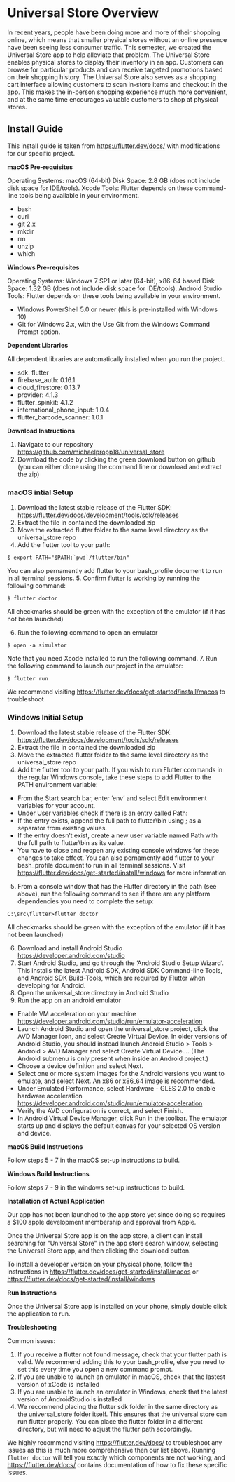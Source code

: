 # Universal Store Overview

In recent years, people have been doing more and more of their shopping online, which means that smaller physical stores without an online presence have been seeing less consumer traffic. This semester, we created the Universal Store app to help alleviate that problem. The Universal Store enables physical stores to display their inventory in an app. Customers can browse for particular products and can receive targeted promotions based on their shopping history. The Universal Store also serves as a shopping cart interface allowing customers to scan in-store items and checkout in the app. This makes the in-person shopping experience much more convenient, and at the same time encourages valuable customers to shop at physical stores.

## Install Guide

This install guide is taken from https://flutter.dev/docs/ with modifications for our specific project.

**macOS Pre-requisites**

Operating Systems: macOS (64-bit)
Disk Space: 2.8 GB (does not include disk space for IDE/tools).
Xcode
Tools: Flutter depends on these command-line tools being available in your environment.
- bash
- curl
- git 2.x
- mkdir
- rm
- unzip
- which

**Windows Pre-requisites**

Operating Systems: Windows 7 SP1 or later (64-bit), x86-64 based
Disk Space: 1.32 GB (does not include disk space for IDE/tools).
Android Studio
Tools: Flutter depends on these tools being available in your environment.
- Windows PowerShell 5.0 or newer (this is pre-installed with Windows 10)
- Git for Windows 2.x, with the Use Git from the Windows Command Prompt option.


**Dependent Libraries**

All dependent libraries are automatically installed when you run the project. 
- sdk: flutter
- firebase_auth: 0.16.1
- cloud_firestore: 0.13.7
- provider: 4.1.3
- flutter_spinkit: 4.1.2
- international_phone_input: 1.0.4
- flutter_barcode_scanner: 1.0.1

**Download Instructions**

1. Navigate to our repository https://github.com/michaelpropp18/universal_store
2. Download the code by clicking the green download button on github (you can either clone using the command line or download and extract the zip)

### macOS intial Setup

1. Download the latest stable release of the Flutter SDK: https://flutter.dev/docs/development/tools/sdk/releases
2. Extract the file in contained the downloaded zip
3. Move the extracted flutter folder to the same level directory as the universal_store repo
4. Add the flutter tool to your path:
```
$ export PATH="$PATH:`pwd`/flutter/bin"
```
You can also pernamently add flutter to your bash_profile document to run in all terminal sessions. 
5. Confirm flutter is working by running the following command:
```
$ flutter doctor
```
All checkmarks should be green with the exception of the emulator (if it has not been launched)

6. Run the following command to open an emulator
```
$ open -a simulator
```
Note that you need Xcode installed to run the following command.
7. Run the following command to launch our project in the emulator:
```
$ flutter run
```
We recommend visiting https://flutter.dev/docs/get-started/install/macos to troubleshoot



### Windows Initial Setup

1. Download the latest stable release of the Flutter SDK: https://flutter.dev/docs/development/tools/sdk/releases
2. Extract the file in contained the downloaded zip
3. Move the extracted flutter folder to the same level directory as the universal_store repo
4. Add the flutter tool to your path. If you wish to run Flutter commands in the regular Windows console, take these steps to add Flutter to the PATH environment variable:

- From the Start search bar, enter ‘env’ and select Edit environment variables for your account.
- Under User variables check if there is an entry called Path:
- If the entry exists, append the full path to flutter\bin using ; as a separator from existing values.
- If the entry doesn’t exist, create a new user variable named Path with the full path to flutter\bin as its value.
- You have to close and reopen any existing console windows for these changes to take effect.
You can also pernamently add flutter to your bash_profile document to run in all terminal sessions. Visit https://flutter.dev/docs/get-started/install/windows for more information
5. From a console window that has the Flutter directory in the path (see above), run the following command to see if there are any platform dependencies you need to complete the setup:
```
C:\src\flutter>flutter doctor
```
All checkmarks should be green with the exception of the emulator (if it has not been launched)

6. Download and install Android Studio https://developer.android.com/studio
7. Start Android Studio, and go through the ‘Android Studio Setup Wizard’. This installs the latest Android SDK, Android SDK Command-line Tools, and Android SDK Build-Tools, which are required by Flutter when developing for Android.
8. Open the universal_store directory in Android Studio
9. Run the app on an android emulator
- Enable VM acceleration on your machine https://developer.android.com/studio/run/emulator-acceleration
- Launch Android Studio and open the universal_store project, click the AVD Manager icon, and select Create Virtual Device. In older versions of Android Studio, you should instead launch Android Studio > Tools > Android > AVD Manager and select Create Virtual Device…. (The Android submenu is only present when inside an Android project.)
- Choose a device definition and select Next.
- Select one or more system images for the Android versions you want to emulate, and select Next. An x86 or x86_64 image is recommended.
- Under Emulated Performance, select Hardware - GLES 2.0 to enable hardware acceleration https://developer.android.com/studio/run/emulator-acceleration
- Verify the AVD configuration is correct, and select Finish.
- In Android Virtual Device Manager, click Run in the toolbar. The emulator starts up and displays the default canvas for your selected OS version and device.

**macOS Build Instructions**

Follow steps 5 - 7 in the macOS set-up instructions to build.

**Windows Build Instructions**

Follow steps 7 - 9 in the windows set-up instructions to build. 

**Installation of Actual Application**

Our app has not been launched to the app store yet since doing so requires a $100 apple development membership and approval from Apple. 

Once the Universal Store app is on the app store, a client can install searching for "Universal Store" in the app store search window, selecting the Universal Store app, and then clicking the download button. 

To install a developer version on your physical phone, follow the instructions in https://flutter.dev/docs/get-started/install/macos or https://flutter.dev/docs/get-started/install/windows

**Run Instructions**

Once the Universal Store app is installed on your phone, simply double click the application to run. 

**Troubleshooting**

Common issues:

1. If you receive a flutter not found message, check that your flutter path is valid. We recommend adding this to your bash_profile, else you need to set this every time you open a new command prompt.
2. If you are unable to launch an emulator in macOS, check that the lastest version of xCode is installed
3. If you are unable to launch an emulator in Windows, check that the latest version of AndroidStudio is installed
4. We recommend placing the flutter sdk folder in the same directory as the universal_store folder itself. This ensures that the universal store can run flutter properly. You can place the flutter folder in a different directory, but will need to adjust the flutter path accordingly. 

We highly recommend visiting https://flutter.dev/docs/ to troubleshoot any issues as this is much more comprehensive then our list above. Running ```flutter doctor``` will tell you exactly which components are not working, and https://flutter.dev/docs/  contains documentation of how to fix these specific issues.



